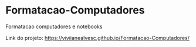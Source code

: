 # Formatacao-Computadores
 Formatacao computadores e notebooks
 
 Link do projeto: https://viviianealvesc.github.io/Formatacao-Computadores/

